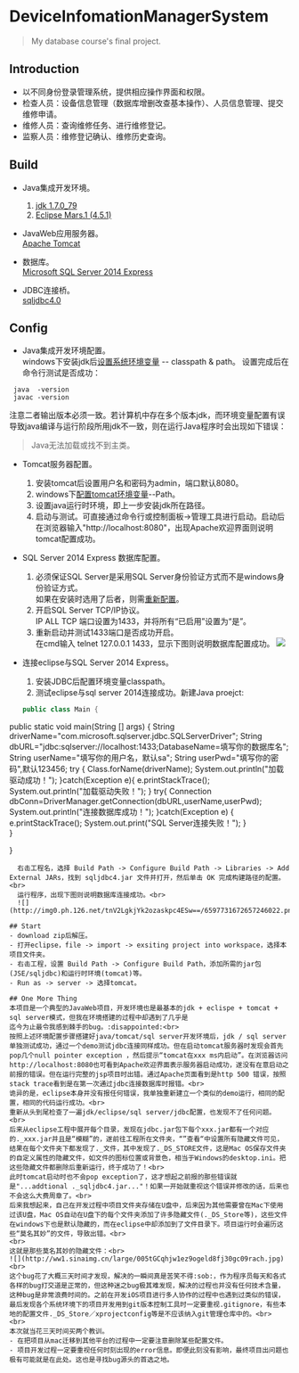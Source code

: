 # DeviceInfomationManagerSystem
> My database course's final project.

## Introduction
- 以不同身份登录管理系统，提供相应操作界面和权限。
- 检查人员：设备信息管理（数据库增删改查基本操作）、人员信息管理、提交维修申请。
- 维修人员：查询维修任务、进行维修登记。
- 监察人员：维修登记确认、维修历史查询。

## Build
- Java集成开发环境。<br>
  1. [jdk 1.7.0_79](http://www.oracle.com/technetwork/java/javase/downloads/index.html)<br>
  2. [Eclipse Mars.1 (4.5.1)](https://eclipse.org/downloads/)<br>
  
- JavaWeb应用服务器。<br>
  [Apache Tomcat](http://tomcat.apache.org)<br>
  
- 数据库。<br>
  [Microsoft SQL Server 2014 Express](https://www.microsoft.com/zh-cn/server-cloud/products/sql-server/default.aspx?wt.mc_id=CEServer-Search-Baidu0286_CN_CE_DM_PD_SEM_BDU)
  
- JDBC连接桥。<br>
  [sqljdbc4.0](http://www.microsoft.com/zh-cn/download/details.aspx?id=11774)
  
## Config
- Java集成开发环境配置。<br>
  windows下安装jdk后[设置系统环境变量](http://jingyan.baidu.com/article/4ae03de320d99f3eff9e6bfd.html) -- classpath & path。
  设置完成后在命令行测试是否成功：<br>
```
 java  -version
 javac -version
```
  注意二者输出版本必须一致。若计算机中存在多个版本jdk，而环境变量配置有误导致java编译与运行阶段所用jdk不一致，则在运行Java程序时会出现如下错误：
> Java无法加载或找不到主类。

- Tomcat服务器配置。<br>
  1. 安装tomcat后设置用户名和密码为admin，端口默认8080。
  2. windows下[配置tomcat环境变量](http://jingyan.baidu.com/article/8065f87fcc0f182330249841.html)--Path。
  3. 设置java运行时环境，即上一步安装jdk所在路径。
  4. 启动与测试。可直接通过命令行或控制面板->管理工具进行启动。启动后在浏览器输入"http://localhost:8080"，出现Apache欢迎界面则说明tomcat配置成功。
  
- SQL Server 2014 Express 数据库配置。<br>
  1. 必须保证SQL Server是采用SQL Server身份验证方式而不是windows身份验证方式。<br>
     如果在安装时选用了后者，则需[重新配置](http://blog.163.com/jackie_howe/blog/static/19949134720122261121214/)。
  2. 开启SQL Server TCP/IP协议。<br>
     IP ALL TCP 端口设置为1433，并将所有“已启用”设置为“是”。
  3. 重新启动并测试1433端口是否成功开启。<br>
     在cmd输入 telnet 127.0.0.1 1433，显示下图则说明数据库配置成功。
     ![](http://img7.ph.126.net/WfRoQBOmT2VOgQMk1iyvmA==/6597380928446678727.jpg)
     
- 连接eclipse与SQL Server 2014 Express。<br>
  1. 安装JDBC后配置环境变量classpath。
  2. 测试eclipse与sql server 2014连接成功。新建Java proejct:
  ``` JAVA
  public class Main {
 public static void main(String [] args)
 {
  String driverName="com.microsoft.sqlserver.jdbc.SQLServerDriver";
  String dbURL="jdbc:sqlserver://localhost:1433;DatabaseName=填写你的数据库名";
  String userName="填写你的用户名，默认sa";
  String userPwd="填写你的密码",默认123456;
 try
{
	Class.forName(driverName);
	System.out.println("加载驱动成功！");
}catch(Exception e){
	e.printStackTrace();
	System.out.println("加载驱动失败！");
}
try{
	Connection dbConn=DriverManager.getConnection(dbURL,userName,userPwd);
		System.out.println("连接数据库成功！");
}catch(Exception e)
{
	e.printStackTrace();
	System.out.print("SQL Server连接失败！");
}		
}

}
```
  右击工程名，选择 Build Path -> Configure Build Path -> Libraries -> Add External JARs，找到 sqljdbc4.jar 文件并打开，然后单击 OK 完成构建路径的配置。<br>
  运行程序，出现下图则说明数据库连接成功。<br>
  ![](http://img0.ph.126.net/tnV2LgkjYk2ozaskpc4ESw==/6597731672657246022.png)

## Start
- download zip后解压。
- 打开eclipse，file -> import -> exsiting project into workspace，选择本项目文件夹。
- 右击工程，设置 Build Path -> Configure Build Path，添加所需的jar包(JSE/sqljdbc)和运行时环境(tomcat)等。
- Run as -> server -> 选择tomcat。

## One More Thing
本项目是一个典型的JavaWeb项目，开发环境也是最基本的jdk + eclispe + tomcat + sql server模式，但我在环境搭建的过程中却遇到了几乎是
迄今为止最令我感到棘手的bug。:disappointed:<br>
按照上述环境配置步骤搭建好java/tomcat/sql server开发环境后，jdk / sql server 单独测试成功，通过一个demo测试jdbc连接同样成功。但在启动tomcat服务器时发现会首先pop几个null pointer exception ，然后提示“tomcat在xxx ms内启动”。在浏览器访问http://localhost:8080也可看到Apache欢迎界面表示服务器启动成功，遂没有在意启动之前报的错误。但在运行完整的jsp项目时出错。通过Apache页面看到是http 500 错误，按照stack trace看到是在第一次通过jdbc连接数据库时报错。<br>
诡异的是，eclipse本身并没有报任何错误，我单独重新建立一个类似的demo运行，相同的配置，相同的代码运行成功。<br>
重新从头到尾检查了一遍jdk/eclipse/sql server/jdbc配置，也发现不了任何问题。<br>
后来从eclipse工程中展开每个目录，发现在jdbc.jar包下每个xxx.jar都有一个对应的._xxx.jar并且是“模糊”的，遂前往工程所在文件夹，“”查看“中设置所有隐藏文件可见，结果在每个文件夹下都发现了._文件，其中发现了._DS_STORE文件，这是Mac OS保存文件夹的自定义属性的隐藏文件，如文件的图标位置或背景色，相当于Windows的desktop.ini。把这些隐藏文件都删除后重新运行，终于成功了！<br>
此时tomcat启动时也不会pop exception了，这才想起之前报的那些错误就是"...addtional ._sqljdbc4.jar..."！如果一开始就重视这个错误并修改的话，后来也不会这么大费周章了。<br>
后来我想起来，自己在开发过程中项目文件夹存储在U盘中，后来因为其他需要曾在Mac下使用过该U盘，Mac OS自动在U盘下的每个文件夹添加了许多隐藏文件(._DS_Store等)，这些文件在windows下也是默认隐藏的，而在eclipse中却添加到了文件目录下。项目运行时会遍历这些“莫名其妙”的文件，导致出错。<br>
<br>
这就是那些莫名其妙的隐藏文件：<br>
![](http://ww1.sinaimg.cn/large/005tGCqhjw1ez9ogeld8fj30gc09rach.jpg)<br>
这个bug花了大概三天时间才发现，解决的一瞬间真是苦笑不得:sob:，作为程序员每天和各式各样的bug打交道是正常的，但这种迷之bug极其难发现，解决的过程也并没有任何技术含量，这种bug是非常浪费时间的。之前在开发iOS项目进行多人协作的过程中也遇到过类似的错误，最后发现各个系统环境下的项目开发用到git版本控制工具时一定要重视.gitignore，有些本地的配置文件._DS_Store／xprojectconfig等是不应该纳入git管理仓库中的。<br>
<br>
本次就当花三天时间买两个教训。
- 在把项目从mac迁移到其他平台的过程中一定要注意删除某些配置文件。
- 项目开发过程一定要重视任何时刻出现的error信息。即便此刻没有影响，最终项目出问题也极有可能就是在此处。这也是寻找bug源头的首选之地。

  

